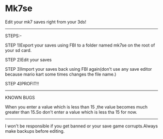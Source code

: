 # Mk7se
Edit your mk7 saves right from your 3ds!

-------- 

STEPS:-

STEP 1)Export your saves using FBI to a folder named mk7se on the root of your sd card.

STEP 2)Edit your saves

STEP 3)Import your saves back using FBI again(don't use any save editor because mario kart some times changes the file name.)

STEP 4)PROFIT!!

-------

KNOWN BUGS

When you enter a value which is less than 15 ,the value becomes much greater than 15.So don't enter a value which is less tha 15 for now.

-------

I won't be responsible if you get banned or your save game corrupts.Always make backups before editing.
